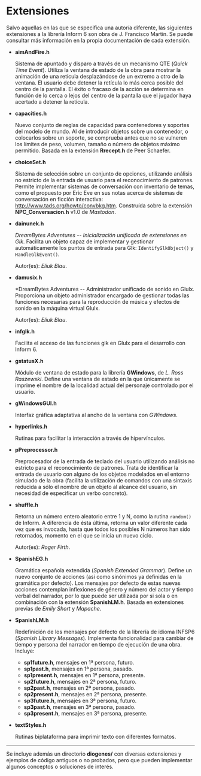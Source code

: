 
# Extensiones

Salvo aquellas en las que se especifica una autoría diferente, las siguientes extensiones a la librería Inform 6 son obra de J. Francisco Martín. Se puede consultar más información en la propia documentación de cada extensión.

- **aimAndFire.h**

   Sistema de apuntado y disparo a través de un mecanismo QTE (*Quick Time Event*). Utiliza la ventana de estado de la obra para mostrar la animación de una retícula desplazándose de un extremo a otro de la ventana. El usuario debe detener la retícula lo más cerca posible del centro de la pantalla. El éxito o fracaso de la acción se determina en función de lo cerca o lejos del centro de la pantalla que el jugador haya acertado a detener la retícula.

- **capacities.h**

   Nuevo conjunto de reglas de capacidad para contenedores y soportes del modelo de mundo. Al de introducir objetos sobre un contenedor, o colocarlos sobre un soporte, se comprueba antes que no se vulneren los límites de peso, volumen, tamaño o número de objetos máximo permitido. Basada en la extensión **Rrecept.h** de Peer Schaefer.

- **choiceSet.h**

   Sistema de selección sobre un conjunto de opciones, utilizando análisis no estricto de la entrada de usuario para el reconocimiento de patrones. Permite implementar sistemas de conversación con inventario de temas, como el propuesto por Eric Eve en sus notas acerca de sistemas de conversación en ficción interactiva: <http://www.tads.org/howto/convbkg.htm>. Construída sobre la extensión **NPC_Conversacion.h** v1.0 de *Mastodon*.

- **dainunek.h**

   *DreamBytes Adventures -- Inicialización unificada de extensiones en Glk*. Facilita un objeto capaz de implementar y gestionar automáticamente los puntos de entrada para Glk: ``IdentifyGlkObject()`` y ``HandleGlkEvent()``.

   Autor(es): *Eliuk Blau*.

- **damusix.h**

   *DreamBytes Adventures -- Administrador unificado de sonido en Glulx. Proporciona un objeto administrador encargado de gestionar todas las funciones necesarias para la reproducción de música y efectos de sonido en la máquina virtual Glulx.

   Autor(es): *Eliuk Blau*.

- **infglk.h**

   Facilita el acceso de las funciones glk en Glulx para el desarrollo con Inform 6.

- **gstatusX.h**

   Módulo de ventana de estado para la librería **GWindows**, de *L. Ross Raszewski*. Define una ventana de estado en la que únicamente se imprime el nombre de la localidad actual del personaje controlado por el usuario.

- **gWindowsGUI.h**

   Interfaz gráfica adaptativa al ancho de la ventana con *GWindows*.

- **hyperlinks.h**

   Rutinas para facilitar la interacción a través de hipervínculos.

- **pPreprocessor.h**

   Preprocesador de la entrada de teclado del usuario utilizando análisis no estricto para el reconocimiento de patrones. Trata de identificar la entrada de usuario con alguno de los objetos modelados en el entorno simulado de la obra (facilita la utilización de comandos con una sintaxis reducida a sólo el nombre de un objeto al alcance del usuario, sin necesidad de especificar un verbo concreto).

- **shuffle.h**

   Retorna un número entero aleatorio entre 1 y N, como la rutina `random()` de Inform. A diferencia de ésta última, retorna un valor diferente cada vez que es invocada, hasta que todos los posibles N números han sido retornados, momento en el que se inicia un nuevo ciclo.

   Autor(es): *Roger Firth*.

- **SpanishEG.h**

   Gramática española extendida (*Spanish Extended Grammar*). Define un nuevo conjunto de acciones (así como sinónimos ya definidas en la gramática por defecto). Los mensajes por defecto de estas nuevas acciones contemplan inflexiones de género y número del actor y tiempo verbal del narrador, por lo que puede ser utilizada por si sola o en combinación con la extensión **SpanishLM.h**. Basada en extensiones previas de *Emily Short* y *Mapache*.

- **SpanishLM.h**

   Redefinición de los mensajes por defecto de la librería de idioma INFSP6 (*Spanish Library Messages*). Implementa funcionalidad para cambiar de tiempo y persona del narrador en tiempo de ejecución de una obra. Incluye:

  + **sp1future.h**, mensajes en 1ª persona, futuro.
  + **sp1past.h**, mensajes en 1ª persona, pasado.
  + **sp1present.h**, mensajes en 1ª persona, presente.
  + **sp2future.h**, mensajes en 2ª persona, futuro.
  + **sp2past.h**, mensajes en 2ª persona, pasado.
  + **sp2present.h**, mensajes en 2ª persona, presente.
  + **sp3future.h**, mensajes en 3ª persona, futuro.
  + **sp3past.h**, mensajes en 3ª persona, pasado.
  + **sp3present.h**, mensajes en 3ª persona, presente.

- **textStyles.h**

   Rutinas biplataforma para imprimir texto con diferentes formatos.

***

Se incluye además un directorio **diogenes/** con diversas extensiones y ejemplos de código antiguos o no probados, pero que pueden implementar algunos conceptos o soluciones de interés.

